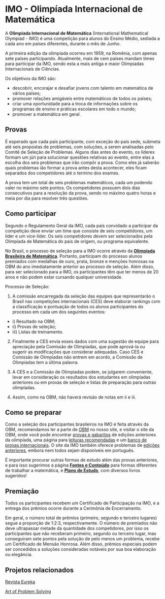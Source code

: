 # IMO - Olimpíada Internacional de Matemática

A **Olimpíada Internacional de Matemática** (International Mathematical  Olympiad - IMO) é uma competição para alunos do Ensino Médio, sediada a cada ano em países diferentes, durante o mês de Junho.

A primeira edição da olimpíada ocorreu em 1959, na Romênia, com apenas sete países participando. Atualmente, mais de cem países mandam times para participar da IMO, sendo esta a mais antiga e maior Olimpíadas Internacionais de Ciências.

Os objetivos da IMO são:
- descobrir, encorajar e desafiar jovens com talento em matemática de vários países;
- promover relações amigáveis entre matemáticos de todos os países; 
- criar uma oportunidade para a troca de informações sobre os programas de ensino e práticas escolares em todo o mundo;
- promover a matemática em geral. 


## Provas

É esperado que cada país participante, com exceção do país sede, submeta até seis propostas de problemas, com soluções, a serem analisadas pelo Comitê de Seleção de Problemas. Alguns dias antes do evento, os líderes formam um júri para solucionar questões relativas ao evento, entre elas a escolha dos seis problemas que irão compôr a prova. Como eles já saberão quais problemas ião formar a prova antes desta acontecer, eles ficam separados dos competidores até o termino dos exames.

A prova tem um total de seis problemas matemáticos, cada um podendo valer no máximo sete pontos. Os competidores possuem dois dias consecutivos para a resolução da prova, sendo no máximo quatro horas e meia por dia para resolver três questões. 

<!--

Os problemas podem ser de qualquer área da matemática do ensino médio, que inclui geometria, teoria dos números, álgebra e análise combinatória. A resolução dos problemas não exige conhecimento de matemática avançada, necessitando porém de grande inteligência e habilidades matemáticas.

__Tópicos abordados__

- Álgebra:
 - Teoremas fundamentais sobre Álgebra;
 - Desigualdades;
 - Fatoração de um polinômio;
 - Teorema de Vieta.
- Análise Combinatória:
 - Teoria dos grafos.
- Geometria
 - Linha de Euler;
 - Propriedades do ortocentro;
 - Nove pontos-círculo;
 - Linha de Simson;
 - A desigualdade de Ptolomeu, Ceva e Menelau.
- Teoria dos Números:
 - Teoremas fundamentais sobre Aritmética;
 - Equações Lineares, quadrática e diofantinas, incluindo a equação de Pell;
 - Aritmética dos restos, Teorema de Fermat e de Euler.
- Tópicos excluídos:
 - Cálculo;
 - Números complexos (embora presentes no passado);
 - Inversão na geometria;
 - Geometria sólida (embora presente no passado, pode retornar).

http://olympiads.win.tue.nl/imo/index.html

-->


## Como participar

Segundo o Regulamento Geral da IMO, cada país convidado a participar da competição deve enviar um time que consiste de seis competidores, um líder e um vice-líder. Os seis competidores devem ser selecionados pela Olimpíada de Matemática do país de origem, ou programa equivalente.

No Brasil, o processo de seleção para a IMO ocorre através da [**Olimpíada Brasileira de Matemática**](). Portanto, participam do processo alunos premiados com medalhas de ouro, prata, bronze e menções honrosas na OBM do ano imediatamente anterior ao processo de seleção. Além disso, para ser selecionado para a IMO, os participantes têm que ter menos de 20 anos e não podem estar cursando qualquer universidade. 

<!--
<div class = "red">
-->

Processo de Seleção:

1. A comissão encarregada da seleção das equipes que representarão o Brasil nas competições internacionais (CES) deve elaborar rankings com a classificação e pontuação de todos os alunos participantes do processo em cada um dos seguintes eventos:

 - i) Resultado na OBM;
 - ii) Provas de seleção;
 - iii) Listas de treinamento.

2. Finalmente a CES envia esses dados com uma sugestão de equipe para apreciação pela Comissão de Olimpíadas, que pode aprová-la ou sugerir as modificações que considerar adequadas. Caso CES e Comissão de Olimpíadas não entrem em acordo, a Comissão de Olimpíadas tem a última palavra.

3. A CES e a Comissão de Olimpíadas podem, se julgarem conveniente, levar em consideração os resultados dos estudantes em olimpíadas anteriores ou em provas de seleção e listas de preparação para outras olimpíadas.

4. Assim, como na OBM, não haverá revisão de notas em ii e iii.

<!--
Retirado de: site oficial OBM <http://www.obm.org.br/> 4/8/2014
</div>
-->

## Como se preparar

Como a seleção dos participantes brasileiros na IMO é feita através da OBM, recomendamos ler a parte de [OBM]() no nosso site, e visitar o site da OBM, onde você pode encontrar [provas e gabaritos](http://www.obm.org.br/opencms/provas_gabaritos/) de edições anteriores da olimpíada, uma página para [leituras recomendadas](http://www.obm.org.br/opencms/como_se_preparar/links/) e um [banco de provas internacionais](http://www.obm.org.br/opencms/como_se_preparar/provas/).
O site da IMO também oferece problemas de [edições anteriores](http://www.imo-official.org/problems.aspx), embora nem todos sejam disponíveis em português.

É importante procurar outras formas de estudo além das provas anteriores, e para isso sugerimos a página [**Fontes e Conteúdo**]() para formas diferentes de trabalhar a matemática, e [**Plano de Estudo**](), com diversos livros sugeridos!


## Premiação

Todos os participantes recebem um Certificado de Participação na IMO, e a entrega dos prêmios ocorre durante a Cerimônia de Encerramento.

Em geral, o número total de prêmios (primeiro, segundo e terceiro lugares) segue a proporção de 1:2:3, respectivamente. O número de premiados não deve ultrapassar metade da quantidade dos competidores, por isso os participantes que não receberam primeiro, segundo ou terceiro lugar, mas conseguiram sete pontos pela solução de pelo menos um problema, recebe um Certificado de Mensão Honrosa. Além disso, prêmios especiais podem ser concedidos a soluções consideradas notáveis por sua boa elaboração ou elegância.


## Projetos relacionados

[Revista Eureka]()

[Art of Problem Solving]()


<!--
Fontes

[Site Oficial da IMO](http://www.imo-official.org/)

[General Regulation IMO](http://www.imo-official.org/documents/RegulationsIMO.pdf)

[Site Oficial da IMO 2014](http://www.imo2014.org.za/)

Para o logo: http://www.imo-official.org/general.aspx
-->
